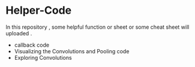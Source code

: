# Helper-Code
In this repository , some helpful function or sheet or some cheat sheet will uploaded .

* callback  code 
* Visualizing the Convolutions and Pooling code
* Exploring Convolutions

